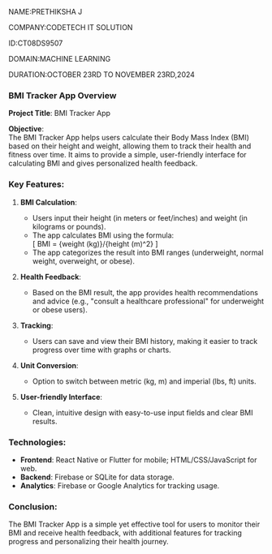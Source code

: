 NAME:PRETHIKSHA J

COMPANY:CODETECH IT SOLUTION

ID:CT08DS9507

DOMAIN:MACHINE LEARNING

DURATION:OCTOBER 23RD TO NOVEMBER 23RD,2024

### BMI Tracker App Overview

**Project Title**: BMI Tracker App

**Objective**:  
The BMI Tracker App helps users calculate their Body Mass Index (BMI) based on their height and weight, allowing them to track their health and fitness over time. It aims to provide a simple, user-friendly interface for calculating BMI and gives personalized health feedback.

### Key Features:

1. **BMI Calculation**:  
   - Users input their height (in meters or feet/inches) and weight (in kilograms or pounds).
   - The app calculates BMI using the formula:  
     \[
     BMI = {weight (kg)}/{height (m)^2}
     \]
   - The app categorizes the result into BMI ranges (underweight, normal weight, overweight, or obese).

2. **Health Feedback**:  
   - Based on the BMI result, the app provides health recommendations and advice (e.g., "consult a healthcare professional" for underweight or obese users).

3. **Tracking**:  
   - Users can save and view their BMI history, making it easier to track progress over time with graphs or charts.

4. **Unit Conversion**:  
   - Option to switch between metric (kg, m) and imperial (lbs, ft) units.

5. **User-friendly Interface**:  
   - Clean, intuitive design with easy-to-use input fields and clear BMI results.

### Technologies:
- **Frontend**: React Native or Flutter for mobile; HTML/CSS/JavaScript for web.
- **Backend**: Firebase or SQLite for data storage.
- **Analytics**: Firebase or Google Analytics for tracking usage.

### Conclusion:  
The BMI Tracker App is a simple yet effective tool for users to monitor their BMI and receive health feedback, with additional features for tracking progress and personalizing their health journey.
